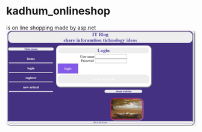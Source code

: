 # kadhum_onlineshop
is on line shopping made by asp.net 
![alt text](https://github.com/kadhumalrubaye/kadhum_onlineshop/blob/master/login.jpg)
